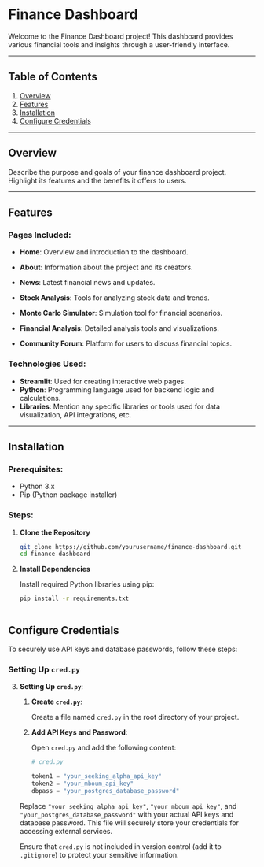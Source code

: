 # Finance Dashboard

Welcome to the Finance Dashboard project! This dashboard provides various financial tools and insights through a user-friendly interface.

---

## Table of Contents

1. [Overview](#overview)
2. [Features](#features)
3. [Installation](#installation)
4. [Configure Credentials](#configure-credentials)
---

## Overview

Describe the purpose and goals of your finance dashboard project. Highlight its features and the benefits it offers to users.

---

## Features

### Pages Included:

- **Home**: Overview and introduction to the dashboard.
  
- **About**: Information about the project and its creators.
- **News**: Latest financial news and updates.
- **Stock Analysis**: Tools for analyzing stock data and trends.
- **Monte Carlo Simulator**: Simulation tool for financial scenarios.
- **Financial Analysis**: Detailed analysis tools and visualizations.
- **Community Forum**: Platform for users to discuss financial topics.

### Technologies Used:

- **Streamlit**: Used for creating interactive web pages.
- **Python**: Programming language used for backend logic and calculations.
- **Libraries**: Mention any specific libraries or tools used for data visualization, API integrations, etc.

---

## Installation

### Prerequisites:

- Python 3.x
- Pip (Python package installer)

### Steps:

1. **Clone the Repository**

   ```bash
   git clone https://github.com/yourusername/finance-dashboard.git
   cd finance-dashboard
2. **Install Dependencies**

   Install required Python libraries using pip:

   ```bash
   pip install -r requirements.txt



## Configure Credentials

To securely use API keys and database passwords, follow these steps:

### Setting Up `cred.py`

3. **Setting Up `cred.py`**:

   1. **Create `cred.py`**:
   
      Create a file named `cred.py` in the root directory of your project.
   
   2. **Add API Keys and Password**:
   
      Open `cred.py` and add the following content:
   
      ```python
      # cred.py
      
      token1 = "your_seeking_alpha_api_key"
      token2 = "your_mboum_api_key"
      dbpass = "your_postgres_database_password"
      ```
   
   Replace `"your_seeking_alpha_api_key"`, `"your_mboum_api_key"`, and `"your_postgres_database_password"` with your actual API keys and database password. This file will securely store your credentials for accessing external services.
   
   Ensure that `cred.py` is not included in version control (add it to `.gitignore`) to protect your sensitive information.



